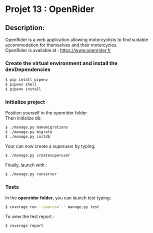 # Projet 13 : OpenRider  
  
## Description:  
OpenRider is a web application allowing motorcyclists to find suitable accommodation for themselves and their motorcycles.  
OpenRider is available at : https://www.openrider.fr
  
  
### Create the virtual environment and install the devDependencies 
```sh
$ pip intall pipenv  
$ pipenv shell  
$ pipenv install
```
  
### Initialize project  
Position yourself in the openrider folder  
Then initialize db:  

```sh
$ ./manage.py makemigrations  
$ ./manage.py migrate
$ ./manage.py initdb
```  
  
Your can now create a superuser by typing:  

```sh
$ ./manage.py createsuperuser
``` 

Finally, launch with : 
  
```sh
$ ./manage.py runserver
``` 
  
### Tests  
  
In the **openrider folder**, you can launch test typing:  
```sh
$ coverage run --source='.' manage.py test
``` 
  
To view the test report :
```sh
$ coverage report
``` 